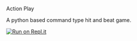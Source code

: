 Action Play

A python based command type hit and beat game.

[![Run on Repl.it](https://repl.it/badge/github/Saleh76/Action-Play)](https://repl.it/github/Saleh76/Action-Play)
